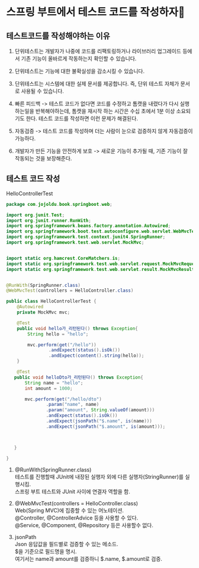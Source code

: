 

# 스프링 부트에서 테스트 코드를 작성하자📌
##  테스트코드를 작성해야하는 이유

1. 단위테스트는 개발자가 나중에 코드를 리팩토링하거나 라이브러리 업그레이드 등에서 기존 기능이 올바르게 작동하는지 확인할 수 있습니다.

2. 단위테스트는 기능에 대한 불확실성을 감소시킬 수 있습니다.

3. 단위테스트는 시스템에 대한 실제 문서를 제공합니다. 즉, 단위 테스트 자체가 문서로 사용될 수 있습니다.

4. 빠른 피드백 -> 테스트 코드가 없다면 코드를 수정하고 톰캣을 내렸다가 다시 실행하는일을 반복해야하는데, 톰캣을 재시작 하는 시간은 수십 초에서 1분 이상 소요되기도 한다.
테스트 코드를 작성하면 이런 문제가 해결된다.

5. 자동검증 -> 테스트 코드를 작성하며 더는 사람이 눈으로 검증하지 않게 자동검증이 가능하다.

6. 개발자가 만든 기능을 안전하게 보호 -> 새로운 기능이 추가될 때, 기존 기능이 잘 작동되는 것을 보장해준다.

## 테스트 코드 작성
HelloControllerTest
```java
package com.jojoldu.book.springboot.web;

import org.junit.Test;
import org.junit.runner.RunWith;
import org.springframework.beans.factory.annotation.Autowired;
import org.springframework.boot.test.autoconfigure.web.servlet.WebMvcTest;
import org.springframework.test.context.junit4.SpringRunner;
import org.springframework.test.web.servlet.MockMvc;


import static org.hamcrest.CoreMatchers.is;
import static org.springframework.test.web.servlet.request.MockMvcRequestBuilders.get;
import static org.springframework.test.web.servlet.result.MockMvcResultMatchers.*;


@RunWith(SpringRunner.class)
@WebMvcTest(controllers = HelloController.class)

public class HelloControllerTest {
    @Autowired
    private MockMvc mvc;

    @Test
    public void hello가_리턴된다() throws Exception{
        String hello = "hello";

        mvc.perform(get("/hello"))
                .andExpect(status().isOk())
                .andExpect(content().string(hello));
    }

    @Test
   public void helloDto가_리턴된다() throws Exception{
       String name = "hello";
       int amount = 1000;

       mvc.perform(get("/hello/dto")
               .param("name", name)
               .param("amount", String.valueOf(amount)))
               .andExpect(status().isOk())
               .andExpect(jsonPath("$.name", is(name)))
               .andExpect(jsonPath("$.amount", is(amount)));



   }

}

```
  1. @RunWith(SpringRunner.class)   
  테스트를 진행할때 JUnit에 내장된 실행자 외에 다른 실행자(StringRunner)를 실행시킴.  
  스프링 부트 테스트와 JUnit 사이에 연결자 역할을 함.

  2. @WebMvcTest(controllers = HelloController.class)  
    Web(Spring MVC)에 집중할 수 있는 어노테이션.  
    @Controller, @ControllerAdvice 등을 사용할 수 있다.  
    @Service, @Component, @Repository 등은 사용할수 없다.

  3. jsonPath  
  Json 응답값을 필드별로 검증할 수 있는 메소드.  
  $을 기준으로 필드명을 명시.  
  여기서는 name과 amount를 검증하니 $.name, $.amount로 검증.
